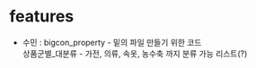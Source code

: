 # features

* 수민 : bigcon_property - 밑의 파일 만들기 위한 코드  
        상품군별_대분류 - 가전, 의류, 속옷, 농수축 까지 분류 가능 리스트(?)
